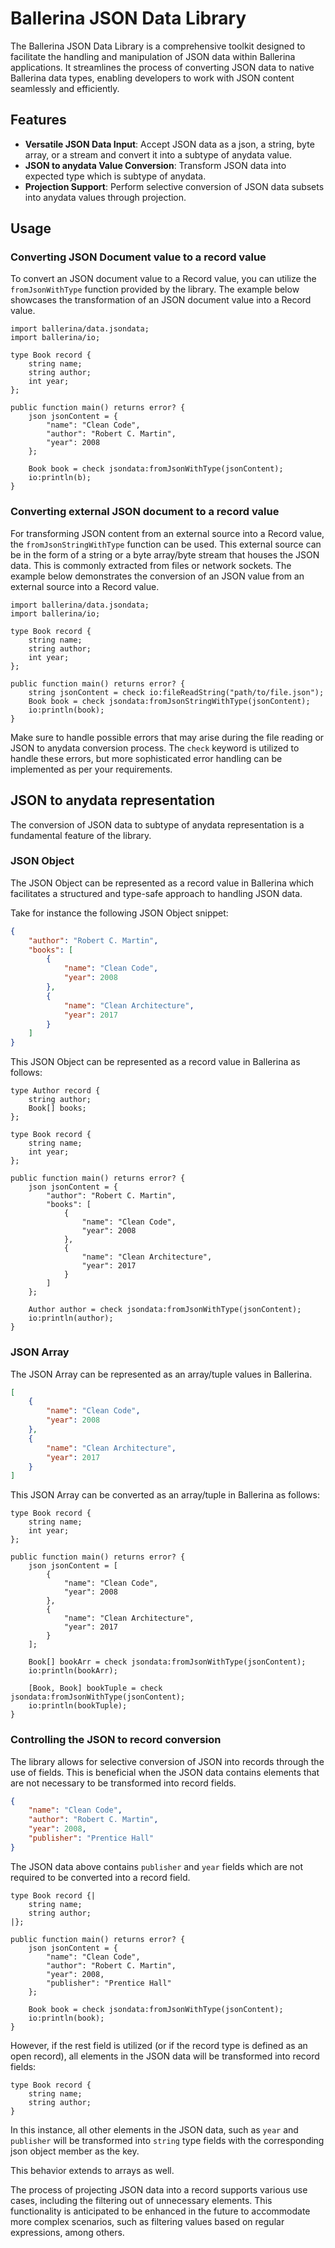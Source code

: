 # Ballerina JSON Data Library

The Ballerina JSON Data Library is a comprehensive toolkit designed to facilitate the handling and manipulation of JSON data within Ballerina applications. It streamlines the process of converting JSON data to native Ballerina data types, enabling developers to work with JSON content seamlessly and efficiently.

## Features

- **Versatile JSON Data Input**: Accept JSON data as a json, a string, byte array, or a stream and convert it into a subtype of anydata value.
- **JSON to anydata Value Conversion**: Transform JSON data into expected type which is subtype of anydata.
- **Projection Support**: Perform selective conversion of JSON data subsets into anydata values through projection.

## Usage

### Converting JSON Document value to a record value

To convert an JSON document value to a Record value, you can utilize the `fromJsonWithType` function provided by the library. The example below showcases the transformation of an JSON document value into a Record value.

```ballerina
import ballerina/data.jsondata;
import ballerina/io;

type Book record {
    string name;
    string author;
    int year;
};

public function main() returns error? {
    json jsonContent = {
        "name": "Clean Code",
        "author": "Robert C. Martin",
        "year": 2008
    };

    Book book = check jsondata:fromJsonWithType(jsonContent);
    io:println(b);
}
```

### Converting external JSON document to a record value

For transforming JSON content from an external source into a Record value, the `fromJsonStringWithType` function can be used. This external source can be in the form of a string or a byte array/byte stream that houses the JSON data. This is commonly extracted from files or network sockets. The example below demonstrates the conversion of an JSON value from an external source into a Record value.

```ballerina
import ballerina/data.jsondata;
import ballerina/io;

type Book record {
    string name;
    string author;
    int year;
};

public function main() returns error? {
    string jsonContent = check io:fileReadString("path/to/file.json");
    Book book = check jsondata:fromJsonStringWithType(jsonContent);
    io:println(book);
}
```

Make sure to handle possible errors that may arise during the file reading or JSON to anydata conversion process. The `check` keyword is utilized to handle these errors, but more sophisticated error handling can be implemented as per your requirements.

## JSON to anydata representation

The conversion of JSON data to subtype of anydata representation is a fundamental feature of the library.

### JSON Object

The JSON Object can be represented as a record value in Ballerina which facilitates a structured and type-safe approach to handling JSON data.

Take for instance the following JSON Object snippet:
```json
{
    "author": "Robert C. Martin",
    "books": [
        {
            "name": "Clean Code",
            "year": 2008
        },
        {
            "name": "Clean Architecture",
            "year": 2017
        }
    ]
}
```

This JSON Object can be represented as a record value in Ballerina as follows:
```ballerina
type Author record {
    string author;
    Book[] books;
};

type Book record {
    string name;
    int year;
};

public function main() returns error? {
    json jsonContent = {
        "author": "Robert C. Martin",
        "books": [
            {
                "name": "Clean Code",
                "year": 2008
            },
            {
                "name": "Clean Architecture",
                "year": 2017
            }
        ]
    };

    Author author = check jsondata:fromJsonWithType(jsonContent);
    io:println(author);
}
```

### JSON Array

The JSON Array can be represented as an array/tuple values in Ballerina.

```json
[
    {
        "name": "Clean Code",
        "year": 2008
    },
    {
        "name": "Clean Architecture",
        "year": 2017
    }
]
```

This JSON Array can be converted as an array/tuple in Ballerina as follows:
```ballerina
type Book record {
    string name;
    int year;
};

public function main() returns error? {
    json jsonContent = [
        {
            "name": "Clean Code",
            "year": 2008
        },
        {
            "name": "Clean Architecture",
            "year": 2017
        }
    ];

    Book[] bookArr = check jsondata:fromJsonWithType(jsonContent);
    io:println(bookArr);
    
    [Book, Book] bookTuple = check jsondata:fromJsonWithType(jsonContent);
    io:println(bookTuple);
}
```

### Controlling the JSON to record conversion

The library allows for selective conversion of JSON into records through the use of fields. This is beneficial when the JSON data contains elements that are not necessary to be transformed into record fields.

```json
{
    "name": "Clean Code",
    "author": "Robert C. Martin",
    "year": 2008,
    "publisher": "Prentice Hall"
}
```

The JSON data above contains `publisher` and `year` fields which are not required to be converted into a record field.

```ballerina
type Book record {|
    string name;
    string author;
|};

public function main() returns error? {
    json jsonContent = {
        "name": "Clean Code",
        "author": "Robert C. Martin",
        "year": 2008,
        "publisher": "Prentice Hall"
    };

    Book book = check jsondata:fromJsonWithType(jsonContent);
    io:println(book);
}
```

However, if the rest field is utilized (or if the record type is defined as an open record), all elements in the JSON data will be transformed into record fields:

```ballerina
type Book record {
    string name;
    string author;
}
```

In this instance, all other elements in the JSON data, such as `year` and `publisher` will be transformed into `string` type fields with the corresponding json object member as the key.

This behavior extends to arrays as well.

The process of projecting JSON data into a record supports various use cases, including the filtering out of unnecessary elements. This functionality is anticipated to be enhanced in the future to accommodate more complex scenarios, such as filtering values based on regular expressions, among others.
